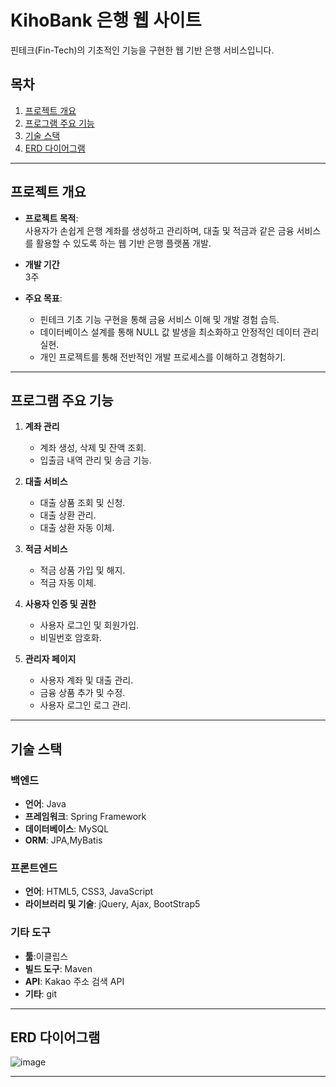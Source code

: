 # KihoBank 은행 웹 사이트

핀테크(Fin-Tech)의 기초적인 기능을 구현한 웹 기반 은행 서비스입니다.

## 목차
1. [프로젝트 개요](#프로젝트-개요)
2. [프로그램 주요 기능](#프로그램-주요-기능)
3. [기술 스택](#기술-스택)
4. [ERD 다이어그램](#erd-다이어그램)

---

## 프로젝트 개요
- **프로젝트 목적**:  
  사용자가 손쉽게 은행 계좌를 생성하고 관리하며, 대출 및 적금과 같은 금융 서비스를 활용할 수 있도록 하는 웹 기반 은행 플랫폼 개발.

- **개발 기간**  
  3주

- **주요 목표**:  
  - 핀테크 기초 기능 구현을 통해 금융 서비스 이해 및 개발 경험 습득.
  - 데이터베이스 설계를 통해 NULL 값 발생을 최소화하고 안정적인 데이터 관리 실현.
  - 개인 프로젝트를 통해 전반적인 개발 프로세스를 이해하고 경험하기.

---

## 프로그램 주요 기능

1. **계좌 관리**
   - 계좌 생성, 삭제 및 잔액 조회.
   - 입출금 내역 관리 및 송금 기능.

2. **대출 서비스**
   - 대출 상품 조회 및 신청.
   - 대출 상환 관리.
   - 대출 상환 자동 이체.

3. **적금 서비스**
   - 적금 상품 가입 및 해지.
   - 적금 자동 이체.

4. **사용자 인증 및 권한**
   - 사용자 로그인 및 회원가입.
   - 비밀번호 암호화.
   
5. **관리자 페이지**
   - 사용자 계좌 및 대출 관리.
   - 금융 상품 추가 및 수정.
   - 사용자 로그인 로그 관리.

---

## 기술 스택
### 백엔드
- **언어**: Java  
- **프레임워크**: Spring Framework  
- **데이터베이스**: MySQL  
- **ORM**: JPA,MyBatis

### 프론트엔드
- **언어**: HTML5, CSS3, JavaScript  
- **라이브러리 및 기술**: jQuery, Ajax, BootStrap5

### 기타 도구
- **툴**:이클립스
- **빌드 도구**: Maven  
- **API**: Kakao 주소 검색 API
- **기타**: git

---

## ERD 다이어그램
![image](https://github.com/user-attachments/assets/d9f53f04-42ba-4d75-a0f0-eb81a40ca91c)


---

